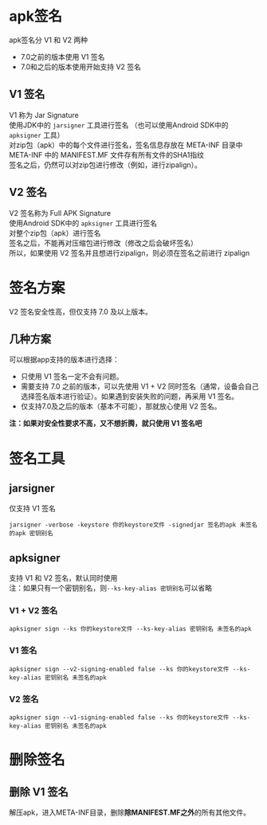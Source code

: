 ---
---

# apk签名

apk签名分 V1 和 V2 两种
* 7.0之前的版本使用 V1 签名
* 7.0和之后的版本使用开始支持 V2 签名

## V1 签名

V1 称为 Jar Signature <br/>
使用JDK中的 `jarsigner` 工具进行签名 （也可以使用Android SDK中的 `apksigner` 工具）<br/>
对zip包（apk）中的每个文件进行签名，签名信息存放在 META-INF 目录中 <br/>
META-INF 中的 MANIFEST.MF 文件存有所有文件的SHA1指纹 <br/>
签名之后，仍然可以对zip包进行修改（例如，进行zipalign）。 <br/>

## V2 签名

V2 签名称为 Full APK Signature <br/>
使用Android SDK中的 `apksigner` 工具进行签名 <br/>
对整个zip包（apk）进行签名 <br/>
签名之后，不能再对压缩包进行修改（修改之后会破坏签名） <br/>
所以，如果使用 V2 签名并且想进行zipalign，则必须在签名之前进行 zipalign <br/>

# 签名方案

V2 签名安全性高，但仅支持 7.0 及以上版本。 <br/>

## 几种方案

可以根据app支持的版本进行选择： <br/>
* 只使用 V1 签名一定不会有问题。<br/>
* 需要支持 7.0 之前的版本，可以先使用 V1 + V2 同时签名（通常，设备会自己选择签名版本进行验证）。如果遇到安装失败的问题，再采用 V1 签名。<br/>
* 仅支持7.0及之后的版本（基本不可能），那就放心使用 V2 签名。<br/>

**注：如果对安全性要求不高，又不想折腾，就只使用 V1 签名吧**

# 签名工具

## jarsigner

仅支持 V1 签名
```
jarsigner -verbose -keystore 你的keystore文件 -signedjar 签名的apk 未签名的apk 密钥别名
```

## apksigner

支持 V1 和 V2 签名，默认同时使用 <br/>
注：如果只有一个密钥别名，则`--ks-key-alias 密钥别名`可以省略 <br/>

### V1 + V2 签名

```
apksigner sign --ks 你的keystore文件 --ks-key-alias 密钥别名 未签名的apk
```

### V1 签名

```
apksigner sign --v2-signing-enabled false --ks 你的keystore文件 --ks-key-alias 密钥别名 未签名的apk
```

### V2 签名

```
apksigner sign --v1-signing-enabled false --ks 你的keystore文件 --ks-key-alias 密钥别名 未签名的apk
```
# 删除签名

## 删除 V1 签名

解压apk，进入META-INF目录，删除**除MANIFEST.MF之外**的所有其他文件。 <br/>

